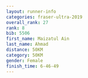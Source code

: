 ```yaml
---
layout: runner-info 
categories: fraser-ultra-2019 
overall_rank: 27
rank: 8
bib: 5506
first_name: Maizatul Ain
last_name: Ahmad
distance: 50KM
category: 50KM
gender: Female
finish_time: 6-46-49
---
```

